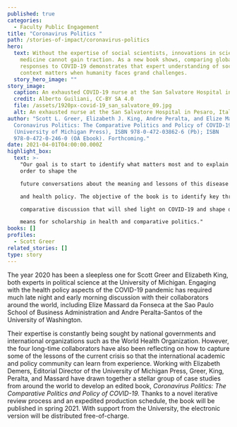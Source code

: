 ```yaml
---
published: true
categories:
  - Faculty Public Engagement
title: "Coronavirus Politics "
path: /stories-of-impact/coronavirus-politics
hero:
  text: Without the expertise of social scientists, innovations in science and
    medicine cannot gain traction. As a new book shows, comparing global
    responses to COVID-19 demonstrates that expert understanding of social
    context matters when humanity faces grand challenges.
  story_hero_image: ""
story_image:
  caption: An exhausted COVID-19 nurse at the San Salvatore Hospital in Pesaro, Italy
  credit: Alberto Guiliani, CC-BY SA 4.0
  file: /assets/1920px-covid-19_san_salvatore_09.jpg
  alt: An exhausted nurse at the San Salvatore Hospital in Pesaro, Italy
author: "Scott L. Greer, Elizabeth J. King, Andre Peralta, and Elize Massard:
  Coronavirus Politics: The Comparative Politics and Policy of COVID-19
  (University of Michigan Press), ISBN 978-0-472-03862-6 (Pb); ISBN
  978-0-472-0-246-0 (OA Ebook). Forthcoming."
date: 2021-04-01T04:00:00.000Z
highlight_box:
  text: >-
    "Our goal is to start to identify what matters most and to explain it in
    order to shape the

    future conversations about the meaning and lessons of this disease for comparative politics

    and health policy. The objective of the book is to identify key threads in the global

    comparative discussion that will shed light on COVID-19 and shape debates about what it

    means for scholarship in health and comparative politics."
books: []
profiles:
  - Scott Greer
related_stories: []
type: story
---
```

The year 2020 has been a sleepless one for Scott Greer and Elizabeth King, both experts in political science at the University of Michigan. Engaging with the health policy aspects of the COVID-19 pandemic has required much late night and early morning discussion with their collaborators around the world, including Elize Massard da Fonseca at the Sao Paulo School of Business Administration and Andre Peralta-Santos of the University of Washington. 

Their expertise is constantly being sought by national governments and international organizations such as the World Health Organization. However, the four long-time collaborators have also been reflecting on how to capture some of the lessons of the current crisis so that the international academic and policy community can learn from experience. Working with Elizabeth Demers, Editorial Director of the University of Michigan Press, Greer, King, Peralta, and Massard have drawn together a stellar group of case studies from around the world to develop an edited book, *Coronavirus Politics: The Comparative Politics and Policy of COVID-19.* Thanks to a novel iterative review process and an expedited production schedule, the book will be published in spring 2021. With support from the University, the electronic version will be distributed free-of-charge.